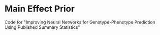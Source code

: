 # Main Effect Prior
Code for "Improving Neural Networks for Genotype-Phenotype Prediction Using Published Summary Statistics"
